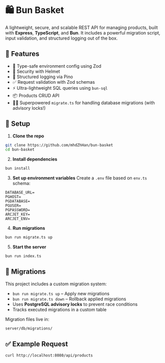 # 🛍️ Bun Basket

A lightweight, secure, and scalable REST API for managing products, built with **Express**, **TypeScript**, and **Bun**. It includes a powerful migration script, input validation, and structured logging out of the box.

## 🚀 Features

- 🧱 Type-safe environment config using Zod
- 🔐 Security with Helmet
- 🧾 Structured logging via Pino
- ✅ Request validation with Zod schemas
- ⚡ Ultra-lightweight SQL queries using `bun-sql`
- 📦 Products CRUD API
- 🧙‍♂️ Superpowered `migrate.ts` for handling database migrations (with advisory locks!)

## 🔧 Setup

1. **Clone the repo**

```bash
git clone https://github.com/mhdZhHan/bun-basket
cd bun-basket
```

2. **Install dependencies**

```bash
bun install
```

3. **Set up environment variables**
   Create a `.env` file based on `env.ts` schema:

```env
DATABASE_URL=
PGHOST=
PGDATABASE=
PGUSER=
PGPASSWORD=
ARCJET_KEY=
ARCJET_ENV=
```

4. **Run migrations**

```bash
bun run migrate.ts up
```

5. **Start the server**

```bash
bun run index.ts
```

## 🧙 Migrations

This project includes a custom migration system:

- `bun run migrate.ts up` – Apply new migrations
- `bun run migrate.ts down` – Rollback applied migrations
- Uses **PostgreSQL advisory locks** to prevent race conditions
- Tracks executed migrations in a custom table

Migration files live in:

```bash
server/db/migrations/
```

## ✅ Example Request

```bash
curl http://localhost:8080/api/products
```
